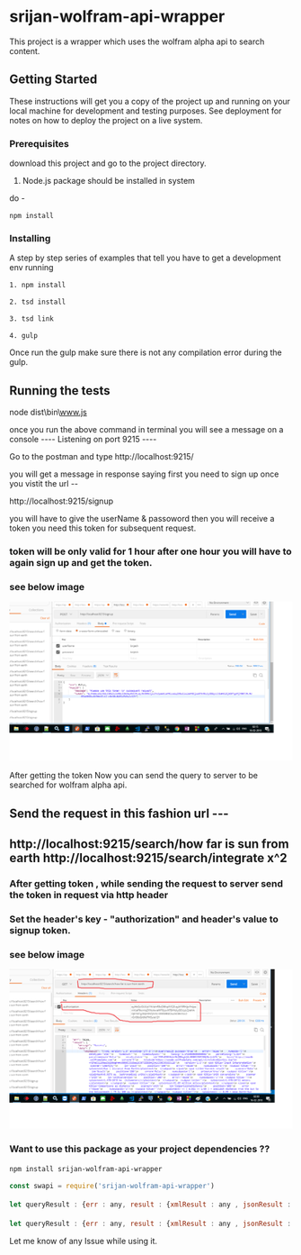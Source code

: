 # srijan-wolfram-api-wrapper

This project is a wrapper which uses the wolfram alpha api to search content.

## Getting Started

These instructions will get you a copy of the project up and running on your local machine for development and testing purposes. See deployment for notes on how to deploy the project on a live system.

### Prerequisites

download this project and go to the project directory.

1. Node.js package should be installed in system

do - 
```
npm install
```

### Installing

A step by step series of examples that tell you have to get a development env running


```
1. npm install
```
```
2. tsd install
```
```
3. tsd link
```
```
4. gulp
```
Once run the gulp make sure there is not any compilation error during the gulp.

## Running the tests

node dist\bin\www.js

once you run the above command in terminal you will see a message on a console ---- Listening on port 9215 ----

Go to the postman and type http://localhost:9215/ 

you will get a message in response saying first you need to sign up once you vistit the url --

http://localhost:9215/signup 

you will have to give the userName & passoword then you will receive a token you need this token 
for subsequent request.

### token will be only valid for 1 hour after one hour you will have to again sign up and get the token.


### see below image

![alt text](https://github.com/Brijesh20126025/srijan-wolfram-api-wrapper/blob/master/images/signup.png)

After getting the token Now you can send the query to server to be searched for wolfram alpha api.

Send the request in this fashion url --- 
--------------------------------------------------------------
http://localhost:9215/search/how far is sun from earth
http://localhost:9215/search/integrate x^2
--------------------------------------------------------------


### After getting token , while sending the request to server send the token in request via http header
### Set the header's key - "authorization" and header's value to signup token.
### see below image

![alt text](https://github.com/Brijesh20126025/srijan-wolfram-api-wrapper/blob/master/images/query.png)


### Want to use this package as your project dependencies ??

```
npm install srijan-wolfram-api-wrapper
```

```javascript
const swapi = require('srijan-wolfram-api-wrapper')

let queryResult : {err : any, result : {xmlResult : any , jsonResult : any}} = await swapi.query('integrate x^2');

let queryResult : {err : any, result : {xmlResult : any , jsonResult : any}} = await swapi.query('How far is sun from earth');

```

Let me know of any Issue while using it.




